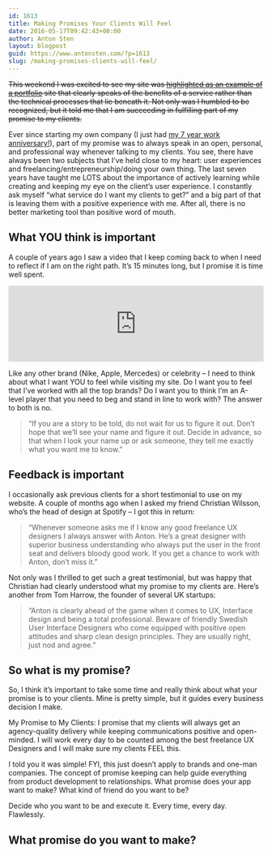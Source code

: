 ```yaml
---
id: 1613
title: Making Promises Your Clients Will Feel
date: 2016-05-17T09:42:43+00:00
author: Anton Sten
layout: blogpost
guid: https://www.antonsten.com/?p=1613
slug: /making-promises-clients-will-feel/
---
```

~~This weekend I was excited to see my site was <a href="https://www.designernews.co/stories/69095-ask-dn-any-inspiration-for-sites-designed-for-small-business-clients-as-opposed-to-agency-clients#comment-216710" target="_blank">highlighted as an example of a portfolio</a> site that clearly speaks of the benefits of a service rather than the technical processes that lie beneath it. Not only was I humbled to be recognized, but it told me that I am succeeding in fulfilling part of my promise to my clients.~~

Ever since starting my own company (I just had <a href="https://se.linkedin.com/in/antonsten" target="_blank">my 7 year work anniversary!</a>), part of my promise was to always speak in an open, personal, and professional way whenever talking to my clients. You see, there have always been two subjects that I’ve held close to my heart: user experiences and freelancing/entrepreneurship/doing your own thing. The last seven years have taught me LOTS about the importance of actively learning while creating and keeping my eye on the client’s user experience. I constantly ask myself “what service do I want my clients to get?” and a big part of that is leaving them with a positive experience with me. After all, there is no better marketing tool than positive word of mouth.


## What YOU think is important

A couple of years ago I saw a video that I keep coming back to when I need to reflect if I am on the right path. It’s 15 minutes long, but I promise it is time well spent.

<iframe class="youtube" width="100%" src="https://www.youtube.com/embed/hvaOu5kCFgU?rel=0" frameborder="0" allowfullscreen></iframe>

Like any other brand (Nike, Apple, Mercedes) or celebrity &#8211; I need to think about what I want YOU to feel while visiting my site. Do I want you to feel that I’ve worked with all the top brands? Do I want you to think I’m an A-level player that you need to beg and stand in line to work with? The answer to both is no.

> “If you are a story to be told, do not wait for us to figure it out. Don’t hope that we’ll see your name and figure it out. Decide in advance, so that when I look your name up or ask someone, they tell me exactly what you want me to know.”

## Feedback is important

I occasionally ask previous clients for a short testimonial to use on my website. A couple of months ago when I asked my friend Christian Wilsson, who’s the head of design at Spotify &#8211; I got this in return:

> “Whenever someone asks me if I know any good freelance UX designers I always answer with Anton. He’s a great designer with superior business understanding who always put the user in the front seat and delivers bloody good work. If you get a chance to work with Anton, don’t miss it.”

Not only was I thrilled to get such a great testimonial, but was happy that Christian had clearly understood what my promise to my clients are. Here’s another from Tom Harrow, the founder of several UK startups:

> “Anton is clearly ahead of the game when it comes to UX, Interface design and being a total professional. Beware of friendly Swedish User Interface Designers who come equipped with positive open attitudes and sharp clean design principles. They are usually right, just nod and agree.”

## So what is my promise?

So, I think it’s important to take some time and really think about what your promise is to your clients. Mine is pretty simple, but it guides every business decision I make.

My Promise to My Clients: I promise that my clients will always get an agency-quality delivery while keeping communications positive and open-minded. I will work every day to be counted among the best freelance UX Designers and I will make sure my clients FEEL this.

I told you it was simple! FYI, this just doesn’t apply to brands and one-man companies. The concept of promise keeping can help guide everything from product development to relationships. What promise does your app want to make? What kind of friend do you want to be?

Decide who you want to be and execute it. Every time, every day. Flawlessly.

## What promise do you want to make?
